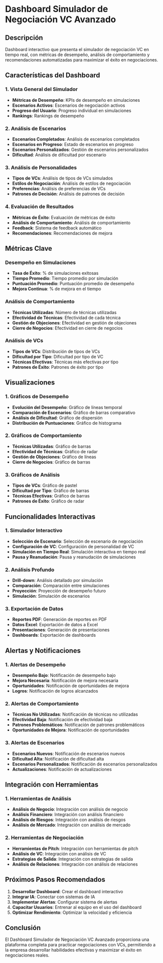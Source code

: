 # Dashboard Simulador de Negociación VC Avanzado

## Descripción
Dashboard interactivo que presenta el simulador de negociación VC en tiempo real, con métricas de desempeño, análisis de comportamiento y recomendaciones automatizadas para maximizar el éxito en negociaciones.

## Características del Dashboard

### 1. Vista General del Simulador
- **Métricas de Desempeño**: KPIs de desempeño en simulaciones
- **Escenarios Activos**: Escenarios de negociación activos
- **Progreso del Usuario**: Progreso individual en simulaciones
- **Rankings**: Rankings de desempeño

### 2. Análisis de Escenarios
- **Escenarios Completados**: Análisis de escenarios completados
- **Escenarios en Progreso**: Estado de escenarios en progreso
- **Escenarios Personalizados**: Gestión de escenarios personalizados
- **Dificultad**: Análisis de dificultad por escenario

### 3. Análisis de Personalidades
- **Tipos de VCs**: Análisis de tipos de VCs simulados
- **Estilos de Negociación**: Análisis de estilos de negociación
- **Preferencias**: Análisis de preferencias de VCs
- **Patrones de Decisión**: Análisis de patrones de decisión

### 4. Evaluación de Resultados
- **Métricas de Éxito**: Evaluación de métricas de éxito
- **Análisis de Comportamiento**: Análisis de comportamiento
- **Feedback**: Sistema de feedback automático
- **Recomendaciones**: Recomendaciones de mejora

## Métricas Clave

### Desempeño en Simulaciones
- **Tasa de Éxito**: % de simulaciones exitosas
- **Tiempo Promedio**: Tiempo promedio por simulación
- **Puntuación Promedio**: Puntuación promedio de desempeño
- **Mejora Continua**: % de mejora en el tiempo

### Análisis de Comportamiento
- **Técnicas Utilizadas**: Número de técnicas utilizadas
- **Efectividad de Técnicas**: Efectividad de cada técnica
- **Gestión de Objeciones**: Efectividad en gestión de objeciones
- **Cierre de Negocios**: Efectividad en cierre de negocios

### Análisis de VCs
- **Tipos de VCs**: Distribución de tipos de VCs
- **Dificultad por Tipo**: Dificultad por tipo de VC
- **Técnicas Efectivas**: Técnicas más efectivas por tipo
- **Patrones de Éxito**: Patrones de éxito por tipo

## Visualizaciones

### 1. Gráficos de Desempeño
- **Evolución del Desempeño**: Gráfico de líneas temporal
- **Comparación de Escenarios**: Gráfico de barras comparativo
- **Análisis de Dificultad**: Gráfico de dispersión
- **Distribución de Puntuaciones**: Gráfico de histograma

### 2. Gráficos de Comportamiento
- **Técnicas Utilizadas**: Gráfico de barras
- **Efectividad de Técnicas**: Gráfico de radar
- **Gestión de Objeciones**: Gráfico de líneas
- **Cierre de Negocios**: Gráfico de barras

### 3. Gráficos de Análisis
- **Tipos de VCs**: Gráfico de pastel
- **Dificultad por Tipo**: Gráfico de barras
- **Técnicas Efectivas**: Gráfico de barras
- **Patrones de Éxito**: Gráfico de radar

## Funcionalidades Interactivas

### 1. Simulador Interactivo
- **Selección de Escenario**: Selección de escenario de negociación
- **Configuración de VC**: Configuración de personalidad de VC
- **Simulación en Tiempo Real**: Simulación interactiva en tiempo real
- **Pausa y Reanudación**: Pausa y reanudación de simulaciones

### 2. Análisis Profundo
- **Drill-down**: Análisis detallado por simulación
- **Comparación**: Comparación entre simulaciones
- **Proyección**: Proyección de desempeño futuro
- **Simulación**: Simulación de escenarios

### 3. Exportación de Datos
- **Reportes PDF**: Generación de reportes en PDF
- **Datos Excel**: Exportación de datos a Excel
- **Presentaciones**: Generación de presentaciones
- **Dashboards**: Exportación de dashboards

## Alertas y Notificaciones

### 1. Alertas de Desempeño
- **Desempeño Bajo**: Notificación de desempeño bajo
- **Mejora Necesaria**: Notificación de mejora necesaria
- **Oportunidades**: Notificación de oportunidades de mejora
- **Logros**: Notificación de logros alcanzados

### 2. Alertas de Comportamiento
- **Técnicas No Utilizadas**: Notificación de técnicas no utilizadas
- **Efectividad Baja**: Notificación de efectividad baja
- **Patrones Problemáticos**: Notificación de patrones problemáticos
- **Oportunidades de Mejora**: Notificación de oportunidades

### 3. Alertas de Escenarios
- **Escenarios Nuevos**: Notificación de escenarios nuevos
- **Dificultad Alta**: Notificación de dificultad alta
- **Escenarios Personalizados**: Notificación de escenarios personalizados
- **Actualizaciones**: Notificación de actualizaciones

## Integración con Herramientas

### 1. Herramientas de Análisis
- **Análisis de Negocio**: Integración con análisis de negocio
- **Análisis Financiero**: Integración con análisis financiero
- **Análisis de Riesgos**: Integración con análisis de riesgos
- **Análisis de Mercado**: Integración con análisis de mercado

### 2. Herramientas de Negociación
- **Herramientas de Pitch**: Integración con herramientas de pitch
- **Análisis de VC**: Integración con análisis de VC
- **Estrategias de Salida**: Integración con estrategias de salida
- **Análisis de Relaciones**: Integración con análisis de relaciones

## Próximos Pasos Recomendados

1. **Desarrollar Dashboard**: Crear el dashboard interactivo
2. **Integrar IA**: Conectar con sistemas de IA
3. **Implementar Alertas**: Configurar sistema de alertas
4. **Capacitar Usuarios**: Entrenar al equipo en el uso del dashboard
5. **Optimizar Rendimiento**: Optimizar la velocidad y eficiencia

## Conclusión

El Dashboard Simulador de Negociación VC Avanzado proporciona una plataforma completa para practicar negociaciones con VCs, permitiendo a la empresa desarrollar habilidades efectivas y maximizar el éxito en negociaciones reales.


